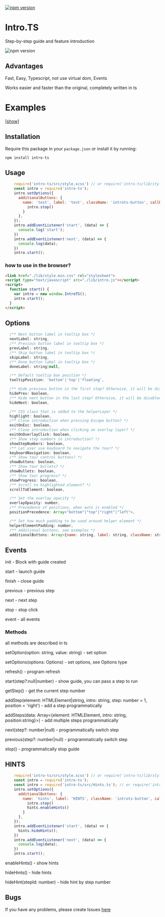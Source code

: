 [![npm version](https://badge.fury.io/js/intro-ts.svg)](https://badge.fury.io/js/intro-ts)

# Intro.TS

Step-by-step guide and feature introduction

![npm version](https://s00d.github.io/intro.ts/example/image.png)

## Advantages

Fast, Easy, Typescript, not use virtual dom, Events

Works easier and faster than the original, completely written in ts

# Examples
  
[[show](https://s00d.github.io/intro.ts/example/index.html)]

## Installation

Require this package in your `package.json` or install it by running:
```
npm install intro-ts
```

## Usage

```js
    require('intro-ts/src/style.scss') // or require('intro-ts/lib/style.min.css'); or you can add other styles
    const intro = require('intro-ts');
    intro.setOptions({
      additionalButtons: {
        name: 'test', label: 'test', className: 'introts-button', callback: function () {
          intro.stop()
        }
      },
    });
    intro.addEventListener('start', (data) => {
      console.log('start');
    })
    intro.addEventListener('next', (data) => {
      console.log(data);
    })
    intro.start();

```

### how to use in the browser?

```html
<link href="./lib/style.min.css" rel="stylesheet">
<script type="text/javascript" src="./lib/intro.js"></script>
<script>
  function start() {
    var intro = new window.IntroTS();
    intro.start();
  }
</script>
```

## Options

```js
  /** Next button label in tooltip box */
  nextLabel: string,
  /** Previous button label in tooltip box */
  prevLabel: string,
  /** Skip button label in tooltip box */
  skipLabel: string,
  /** Done button label in tooltip box */
  doneLabel: string|null,

  /** Default tooltip box position */
  tooltipPosition: 'bottom'|'top'|'floating',

  /** Hide previous button in the first step? Otherwise, it will be disabled button. */
  hidePrev: boolean,
  /** Hide next button in the last step? Otherwise, it will be disabled button. */
  hideNext: boolean,

  /** CSS class that is added to the helperLayer */
  highlight: boolean,
  /** Close introduction when pressing Escape button? */
  exitOnEsc: boolean,
  /** Close introduction when clicking on overlay layer? */
  exitOnOverlayClick: boolean,
  /** Show step numbers in introduction? */
  showStepNumbers: boolean,
  /** Let user use keyboard to navigate the tour? */
  keyboardNavigation: boolean,
  /** Show tour control buttons? */
  showButtons: boolean,
  /** Show tour bullets? */
  showBullets: boolean,
  /** Show tour progress? */
  showProgress: boolean,
  /** Scroll to highlighted element? */
  scrollToElement: boolean,

  /** Set the overlay opacity */
  overlayOpacity: number,
  /** Precedence of positions, when auto is enabled */
  positionPrecedence: Array<"bottom"|"top"|"right"|"left">,

  /** Set how much padding to be used around helper element */
  helperElementPadding: number,
  /** additional buttons, see examples */
  additionalButtons: Array<{name: string, label: string, className: string, callback: () => void}>
```

## Events

init - Block with guide created

start - launch guide 

finish - close guide

previous - previous step

next - next step

stop - stop click

event - all events

### Methods

all methods are described in ts

setOption(option: string, value: string) - set option

setOptions(options: Options) - set options, see Options type

refresh() - program refresh

start(step?:null|number) - show guide, you can pass a step to run

getStep() - get the current step number

addStep(element: HTMLElement|string, intro: string, step: number = 1, position = 'right') - add a step programmatically

addSteps(data: Array<{element: HTMLElement, intro: string, position:string}>) -  add multiple steps programmatically

next(step?: number|null) - programmatically switch step

previous(step?: number|null) - programmatically switch step

stop() - programmatically stop guide

## HINTS

```js
    require('intro-ts/src/style.scss') // or require('intro-ts/lib/style.min.css'); or you can add other styles
    const intro = require('intro-ts');
    const intro = require('intro-ts/src/Hints.ts'); // or require('intro-ts/lib/hints.js'); or see https://s00d.github.io/intro.ts/example/hello-world/index.html
    intro.setOptions({
      additionalButtons: {
        name: 'hints', label: 'HINTS', className: 'introts-button', callback: function () {
          intro.stop()
          hints.enableHints()
        }
      },
    });
    intro.addEventListener('start', (data) => {
      hints.hideHints();
    })
    intro.addEventListener('next', (data) => {
      console.log(data);
    })
    intro.start();
```

enableHints() - show hints 

hideHints() - hide hints

hideHint(stepId: number) -  hide hint by step number

## Bugs

If you have any problems, please create Issues [here](https://github.com/s00d/intro.ts/issues)   
